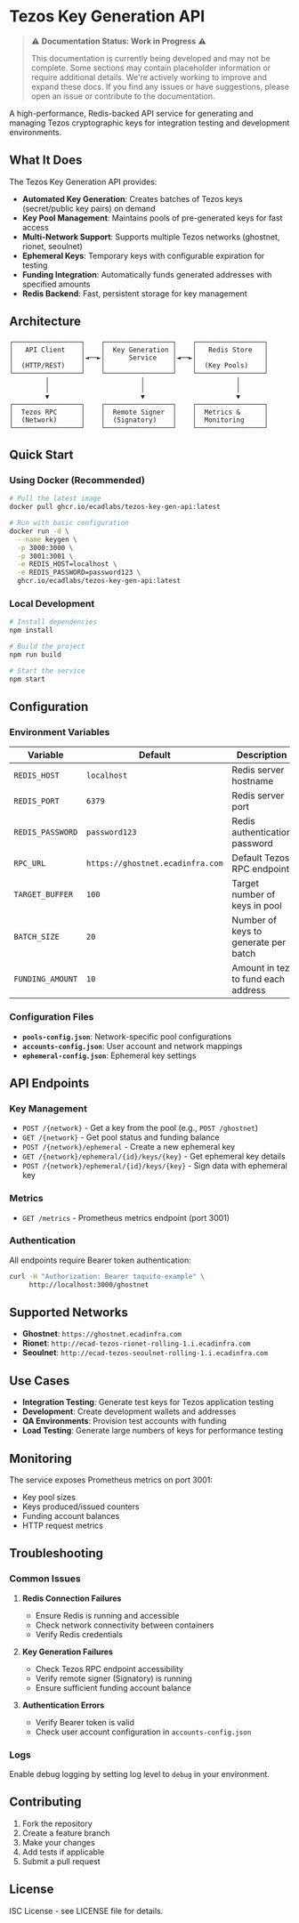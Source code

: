 # Tezos Key Generation API

> ⚠️ **Documentation Status: Work in Progress** ⚠️
> 
> This documentation is currently being developed and may not be complete. Some sections may contain placeholder information or require additional details. We're actively working to improve and expand these docs. If you find any issues or have suggestions, please open an issue or contribute to the documentation.

A high-performance, Redis-backed API service for generating and managing Tezos cryptographic keys for integration testing and development environments.

## What It Does

The Tezos Key Generation API provides:

- **Automated Key Generation**: Creates batches of Tezos keys (secret/public key pairs) on demand
- **Key Pool Management**: Maintains pools of pre-generated keys for fast access
- **Multi-Network Support**: Supports multiple Tezos networks (ghostnet, rionet, seoulnet)
- **Ephemeral Keys**: Temporary keys with configurable expiration for testing
- **Funding Integration**: Automatically funds generated addresses with specified amounts
- **Redis Backend**: Fast, persistent storage for key management

## Architecture

```
┌─────────────────┐    ┌─────────────────┐    ┌─────────────────┐
│   API Client    │    │  Key Generation │    │   Redis Store   │
│                 │◄──►│      Service    │◄──►│                 │
│  (HTTP/REST)    │    │                 │    │  (Key Pools)    │
└─────────────────┘    └─────────────────┘    └─────────────────┘
         │                       │                       │
         │                       │                       │
         ▼                       ▼                       ▼
┌─────────────────┐    ┌─────────────────┐    ┌─────────────────┐
│  Tezos RPC      │    │  Remote Signer  │    │  Metrics &      │
│  (Network)      │    │  (Signatory)    │    │  Monitoring     │
└─────────────────┘    └─────────────────┘    └─────────────────┘
```

## Quick Start

### Using Docker (Recommended)

```bash
# Pull the latest image
docker pull ghcr.io/ecadlabs/tezos-key-gen-api:latest

# Run with basic configuration
docker run -d \
  --name keygen \
  -p 3000:3000 \
  -p 3001:3001 \
  -e REDIS_HOST=localhost \
  -e REDIS_PASSWORD=password123 \
  ghcr.io/ecadlabs/tezos-key-gen-api:latest
```

### Local Development

```bash
# Install dependencies
npm install

# Build the project
npm run build

# Start the service
npm start
```

## Configuration

### Environment Variables

| Variable | Default | Description |
|----------|---------|-------------|
| `REDIS_HOST` | `localhost` | Redis server hostname |
| `REDIS_PORT` | `6379` | Redis server port |
| `REDIS_PASSWORD` | `password123` | Redis authentication password |
| `RPC_URL` | `https://ghostnet.ecadinfra.com` | Default Tezos RPC endpoint |
| `TARGET_BUFFER` | `100` | Target number of keys in pool |
| `BATCH_SIZE` | `20` | Number of keys to generate per batch |
| `FUNDING_AMOUNT` | `10` | Amount in tez to fund each address |

### Configuration Files

- **`pools-config.json`**: Network-specific pool configurations
- **`accounts-config.json`**: User account and network mappings
- **`ephemeral-config.json`**: Ephemeral key settings

## API Endpoints

### Key Management

- `POST /{network}` - Get a key from the pool (e.g., `POST /ghostnet`)
- `GET /{network}` - Get pool status and funding balance
- `POST /{network}/ephemeral` - Create a new ephemeral key
- `GET /{network}/ephemeral/{id}/keys/{key}` - Get ephemeral key details
- `POST /{network}/ephemeral/{id}/keys/{key}` - Sign data with ephemeral key

### Metrics

- `GET /metrics` - Prometheus metrics endpoint (port 3001)

### Authentication

All endpoints require Bearer token authentication:
```bash
curl -H "Authorization: Bearer taquito-example" \
     http://localhost:3000/ghostnet
```

## Supported Networks

- **Ghostnet**: `https://ghostnet.ecadinfra.com`
- **Rionet**: `http://ecad-tezos-rionet-rolling-1.i.ecadinfra.com`
- **Seoulnet**: `http://ecad-tezos-seoulnet-rolling-1.i.ecadinfra.com`

## Use Cases

- **Integration Testing**: Generate test keys for Tezos application testing
- **Development**: Create development wallets and addresses
- **QA Environments**: Provision test accounts with funding
- **Load Testing**: Generate large numbers of keys for performance testing

## Monitoring

The service exposes Prometheus metrics on port 3001:

- Key pool sizes
- Keys produced/issued counters
- Funding account balances
- HTTP request metrics

## Troubleshooting

### Common Issues

1. **Redis Connection Failures**
   - Ensure Redis is running and accessible
   - Check network connectivity between containers
   - Verify Redis credentials

2. **Key Generation Failures**
   - Check Tezos RPC endpoint accessibility
   - Verify remote signer (Signatory) is running
   - Ensure sufficient funding account balance

3. **Authentication Errors**
   - Verify Bearer token is valid
   - Check user account configuration in `accounts-config.json`

### Logs

Enable debug logging by setting log level to `debug` in your environment.

## Contributing

1. Fork the repository
2. Create a feature branch
3. Make your changes
4. Add tests if applicable
5. Submit a pull request

## License

ISC License - see LICENSE file for details.